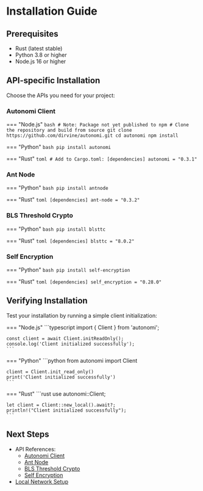 # Installation Guide

## Prerequisites

* Rust (latest stable)
* Python 3.8 or higher
* Node.js 16 or higher

## API-specific Installation

Choose the APIs you need for your project:

### Autonomi Client

\=== "Node.js" `bash # Note: Package not yet published to npm # Clone the repository and build from source git clone https://github.com/dirvine/autonomi.git cd autonomi npm install`

\=== "Python" `bash pip install autonomi`

\=== "Rust" `toml # Add to Cargo.toml: [dependencies] autonomi = "0.3.1"`

### Ant Node

\=== "Python" `bash pip install antnode`

\=== "Rust" `toml [dependencies] ant-node = "0.3.2"`

### BLS Threshold Crypto

\=== "Python" `bash pip install blsttc`

\=== "Rust" `toml [dependencies] blsttc = "8.0.2"`

### Self Encryption

\=== "Python" `bash pip install self-encryption`

\=== "Rust" `toml [dependencies] self_encryption = "0.28.0"`

## Verifying Installation

Test your installation by running a simple client initialization:

\=== "Node.js" \`\`\`typescript import { Client } from 'autonomi';

````
const client = await Client.initReadOnly();
console.log('Client initialized successfully');
```
````

\=== "Python" \`\`\`python from autonomi import Client

````
client = Client.init_read_only()
print('Client initialized successfully')
```
````

\=== "Rust" \`\`\`rust use autonomi::Client;

````
let client = Client::new_local().await?;
println!("Client initialized successfully");
```
````

## Next Steps

* API References:
  * [Autonomi Client](../api/autonomi-client/)
  * [Ant Node](../api/ant-node/)
  * [BLS Threshold Crypto](../api/blsttc/)
  * [Self Encryption](../api/self-encryption/)
* [Local Network Setup](../guides/local_network.md)
